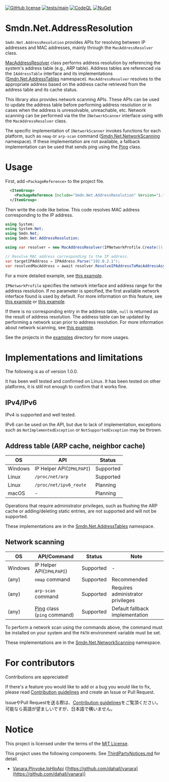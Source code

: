 [![GitHub license](https://img.shields.io/github/license/smdn/Smdn.Net.AddressResolution)](https://github.com/smdn/Smdn.Net.AddressResolution/blob/main/LICENSE.txt)
[![tests/main](https://img.shields.io/github/actions/workflow/status/smdn/Smdn.Net.AddressResolution/test.yml?branch=main&label=tests%2Fmain)](https://github.com/smdn/Smdn.Net.AddressResolution/actions/workflows/test.yml)
[![CodeQL](https://github.com/smdn/Smdn.Net.AddressResolution/actions/workflows/codeql-analysis.yml/badge.svg?branch=main)](https://github.com/smdn/Smdn.Net.AddressResolution/actions/workflows/codeql-analysis.yml)
[![NuGet](https://img.shields.io/nuget/v/Smdn.Net.AddressResolution.svg)](https://www.nuget.org/packages/Smdn.Net.AddressResolution/)

# Smdn.Net.AddressResolution
`Smdn.Net.AddressResolution` provides APIs for resolving between IP addresses and MAC addresses, mainly through the `MacAddressResolver` class.

[MacAddressResolver](src/Smdn.Net.AddressResolution/Smdn.Net.AddressResolution/) class performs address resolution by referencing the system's address table (e.g., ARP table). Address tables are referenced via the `IAddressTable` interface and its implementations ([Smdn.Net.AddressTables](src/Smdn.Net.AddressResolution/Smdn.Net.AddressTables/) namespace). `MacAddressResolver` resolves to the appropriate address based on the address cache retrieved from the address table and its cache status.

This library also provides network scanning APIs. These APIs can be used to update the address table before performing address resolution or in cases when the address is unresolvable, unreachable, etc. Network scanning can be performed via the the `INetworkScanner` interface using with the `MacAddressResolver` class.

The specific implementation of `INetworkScanner` invokes functions for each platform, such as `nmap` or `arp-scan` command ([Smdn.Net.NetworkScanning](src/Smdn.Net.AddressResolution/Smdn.Net.NetworkScanning/) namespace). If these implementation are not available, a fallback implementation can be used that sends ping using the [Ping](https://learn.microsoft.com/dotnet/api/system.net.networkinformation.ping) class.

# Usage
First, add `<PackageReference>` to the project file.

```xml
  <ItemGroup>
    <PackageReference Include="Smdn.Net.AddressResolution" Version="1.*" />
  </ItemGroup>
```

Then write the code like below. This code resolves MAC address corresponding to the IP address.

```cs
using System;
using System.Net;
using Smdn.Net;
using Smdn.Net.AddressResolution;

using var resolver = new MacAddressResolver(IPNetworkProfile.Create());

// Resolve MAC address corresponding to the IP address.
var targetIPAddress = IPAddress.Parse("192.0.2.1");
var resolvedMacAddress = await resolver.ResolveIPAddressToMacAddressAsync(targetIPAddress);
```

For a more detailed example, see [this example](examples/mac-address-resolution-basic/).

`IPNetworkProfile` specifies the network interface and address range for the address resolution. If no parameter is specified, the first available network interface found is used by default. For more information on this feature, see [this example](examples/mac-address-resolution-networkprofile/) or [this example](examples/network-address-range/).

If there is no corresponding entry in the address table, `null` is returned as the result of address resolution. The address table can be updated by performing a network scan prior to address resolution. For more information about network scanning, see [this example](examples/network-scanning/).

See the projects in the [examples](./examples/) directory for more usages.



# Implementations and limitations
The following is as of version 1.0.0.

It has been well tested and confirmed on Linux. It has been tested on other platforms, it is still not enough to confirm that it works fine.

## IPv4/IPv6
IPv4 is supported and well tested.

IPv6 can be used on the API, but due to lack of implementation, exceptions such as `NotImplementedException` or `NotSupportedException` may be thrown.

## Address table (ARP cache, neighbor cache)
|OS|API|Status|
|--|---|------|
|Windows|IP Helper API(`IPHLPAPI`)|Supported|
|Linux|`/proc/net/arp`|Supported|
|Linux|`/proc/net/ipv6_route`|Planning|
|macOS|-|Planning|

Operations that require administrator privileges, such as flushing the ARP cache or adding/deleting static entries, are not supported and will not be supported.

These implementations are in the [Smdn.Net.AddressTables](src/Smdn.Net.AddressResolution/Smdn.Net.AddressTables/) namespace.

## Network scanning
|OS|API/Command|Status|Note|
|-|-|-|-|
|Windows|IP Helper API(`IPHLPAPI`)|Supported|-|
|(any)|`nmap` command|Supported|Recommended|
|(any)|`arp-scan` command|Supported|Requires administrator privileges|
|(any)|[Ping](https://learn.microsoft.com/en-us/dotnet/api/system.net.networkinformation.ping) class<br/>(`ping` command)|Supported|Default fallback implementation|

To perform a network scan using the commands above, the command must be installed on your system and the `PATH` environment variable must be set.

These implementations are in the [Smdn.Net.NetworkScanning](src/Smdn.Net.AddressResolution/Smdn.Net.NetworkScanning/) namespace.

# For contributors
Contributions are appreciated!

If there's a feature you would like to add or a bug you would like to fix, please read [Contribution guidelines](./CONTRIBUTING.md) and create an Issue or Pull Request.

IssueやPull Requestを送る際は、[Contribution guidelines](./CONTRIBUTING.md)をご覧頂ください。　可能なら英語が望ましいですが、日本語で構いません。

# Notice
This project is licensed under the terms of the [MIT License](./LICENSE.txt).

This project uses the following components. See [ThirdPartyNotices.md](./ThirdPartyNotices.md) for detail.

- [Vanara.PInvoke.IpHlpApi](https://www.nuget.org/packages/Vanara.PInvoke.IpHlpApi) ([https://github.com/dahall/vanara](https://github.com/dahall/vanara))
